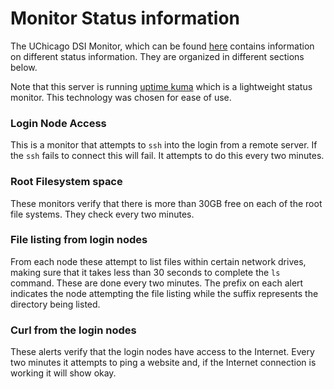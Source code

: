 # Monitor Status information

The UChicago DSI Monitor, which can be found [here](https://cluster-status.ds.uchicago.edu/status/uchicago-dsi-cluster) contains information on different status information. They are organized in different sections below.

Note that this server is running [uptime kuma](https://github.com/louislam/uptime-kuma) which is a lightweight status monitor. This technology was chosen for ease of use.

### Login Node Access

This is a monitor that attempts to `ssh` into the login from a remote server. If the `ssh` fails to connect this will fail. It attempts to do this every two minutes.

### Root Filesystem space

These monitors verify that there is more than 30GB free on each of the root file systems. They check every two minutes.

### File listing from login nodes

From each node these attempt to list files within certain network drives, making sure that it takes less than 30 seconds to complete the `ls` command. These are done every two minutes. The prefix on each alert indicates the node attempting the file listing while the suffix represents the directory being listed.

### Curl from the login nodes

These alerts verify that the login nodes have access to the Internet. Every two minutes it attempts to ping a website and, if the Internet connection is working it will show okay.

